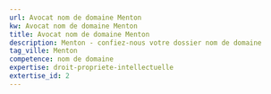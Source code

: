 ```yaml
---
url: Avocat nom de domaine Menton
kw: Avocat nom de domaine Menton
title: Avocat nom de domaine Menton
description: Menton - confiez-nous votre dossier nom de domaine
tag_ville: Menton
competence: nom de domaine
expertise: droit-propriete-intellectuelle
extertise_id: 2
---
```


